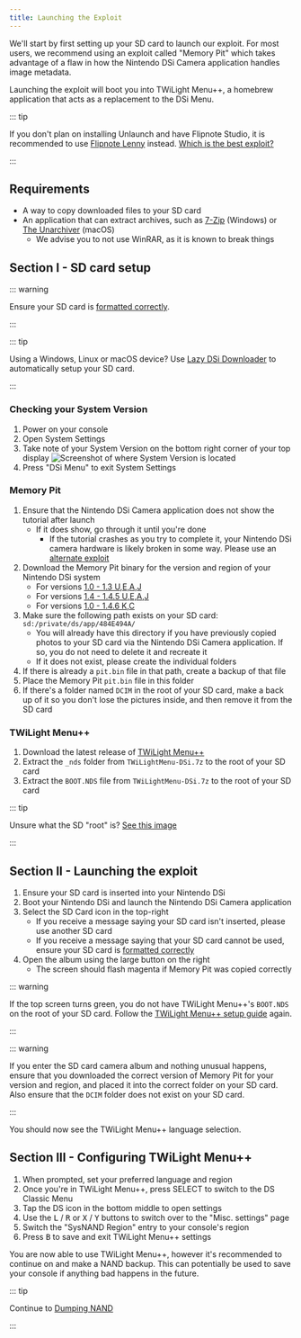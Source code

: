 ```yaml
---
title: Launching the Exploit
---
```


We'll start by first setting up your SD card to launch our exploit. For most users, we recommend using an exploit called "Memory Pit" which takes advantage of a flaw in how the Nintendo DSi Camera application handles image metadata.

Launching the exploit will boot you into TWiLight Menu++, a homebrew application that acts as a replacement to the DSi Menu.

::: tip

If you don't plan on installing Unlaunch and have Flipnote Studio, it is recommended to use [Flipnote Lenny](launching-the-flipnote-exploit.html) instead. [Which is the best exploit?](faq.html#which-is-the-best-exploit)

:::

## Requirements
- A way to copy downloaded files to your SD card
- An application that can extract archives, such as [7-Zip](https://www.7-zip.org/) (Windows) or [The Unarchiver](https://apps.apple.com/us/app/the-unarchiver/id425424353) (macOS)
   - We advise you to not use WinRAR, as it is known to break things

## Section I - SD card setup
::: warning

Ensure your SD card is [formatted correctly](sd-card-setup.html).

:::

::: tip

Using a Windows, Linux or macOS device? Use [Lazy DSi Downloader](lazy-dsi-downloader.html) to automatically setup your SD card.

:::

### Checking your System Version

1. Power on your console
1. Open System Settings
1. Take note of your System Version on the bottom right corner of your top display
   ![Screenshot of where System Version is located](/assets/images/system-version-check.png)
1. Press "DSi Menu" to exit System Settings

### Memory Pit

1. Ensure that the Nintendo DSi Camera application does not show the tutorial after launch
   - If it does show, go through it until you're done
     - If the tutorial crashes as you try to complete it, your Nintendo DSi camera hardware is likely broken in some way. Please use an [alternate exploit](alternate-exploits.html)
1. Download the Memory Pit binary for the version and region of your Nintendo DSi system
   - For versions [1.0 - 1.3 U,E,A,J](/assets/files/memory_pit/256/pit.bin)
   - For versions [1.4 - 1.4.5 U,E,A,J](/assets/files/memory_pit/768_1024/pit.bin)
   - For versions [1.0 - 1.4.6 K,C](/assets/files/memory_pit/256/pit.bin)
1. Make sure the following path exists on your SD card: `sd:/private/ds/app/484E494A/`
   - You will already have this directory if you have previously copied photos to your SD card via the Nintendo DSi Camera application. If so, you do not need to delete it and recreate it
   - If it does not exist, please create the individual folders
1. If there is already a `pit.bin` file in that path, create a backup of that file
1. Place the Memory Pit `pit.bin` file in this folder
1. If there's a folder named `DCIM` in the root of your SD card, make a back up of it so you don't lose the pictures inside, and then remove it from the SD card 

### TWiLight Menu++
1. Download the latest release of [TWiLight Menu++](https://github.com/DS-Homebrew/TWiLightMenu/releases/latest/download/TWiLightMenu-DSi.7z)
1. Extract the `_nds` folder from `TWiLightMenu-DSi.7z` to the root of your SD card
1. Extract the `BOOT.NDS` file from `TWiLightMenu-DSi.7z` to the root of your SD card

::: tip

Unsure what the SD "root" is? [See this image](https://media.discordapp.net/attachments/489307733074640926/756947922804932739/wherestheroot.png)

:::

## Section II - Launching the exploit

1. Ensure your SD card is inserted into your Nintendo DSi
1. Boot your Nintendo DSi and launch the Nintendo DSi Camera application
1. Select the SD Card icon in the top-right
   - If you receive a message saying your SD card isn't inserted, please use another SD card
   - If you receive a message saying that your SD card cannot be used, ensure your SD card is [formatted correctly](sd-card-setup.html)
1. Open the album using the large button on the right
   - The screen should flash magenta if Memory Pit was copied correctly

::: warning

If the top screen turns green, you do not have TWiLight Menu++'s `BOOT.NDS` on the root of your SD card. Follow the [TWiLight Menu++ setup guide](#twilight-menu) again.

:::

::: warning

If you enter the SD card camera album and nothing unusual happens, ensure that you downloaded the correct version of Memory Pit for your version and region, and placed it into the correct folder on your SD card. Also ensure that the `DCIM` folder does not exist on your SD card.

:::

You should now see the TWiLight Menu++ language selection.

## Section III - Configuring TWiLight Menu++
1. When prompted, set your preferred language and region
1. Once you're in TWiLight Menu++, press SELECT to switch to the DS Classic Menu
1. Tap the DS icon in the bottom middle to open settings
1. Use the <kbd class="l">L</kbd> / <kbd class="r">R</kbd> or <kbd class="face">X</kbd> / <kbd class="face">Y</kbd> buttons to switch over to the "Misc. settings" page
1. Switch the "SysNAND Region" entry to your console's region
1. Press <kbd class="face">B</kbd> to save and exit TWiLight Menu++ settings

You are now able to use TWiLight Menu++, however it's recommended to continue on and make a NAND backup. This can potentially be used to save your console if anything bad happens in the future.

::: tip

Continue to [Dumping NAND](dumping-nand.html)

:::
